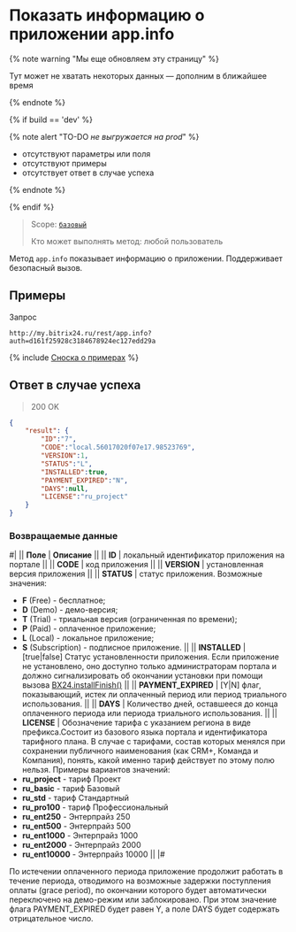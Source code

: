 # Показать информацию о приложении app.info

{% note warning "Мы еще обновляем эту страницу" %}

Тут может не хватать некоторых данных — дополним в ближайшее время

{% endnote %}

{% if build == 'dev' %}

{% note alert "TO-DO _не выгружается на prod_" %}

- отсутствуют параметры или поля
- отсутствуют примеры
- отсутствует ответ в случае успеха

{% endnote %}

{% endif %}

> Scope: [`базовый`](../../scopes/permissions.md)
>
> Кто может выполнять метод: любой пользователь

Метод `app.info` показывает информацию о приложении. Поддерживает безопасный вызов.

## Примеры

Запрос
```http
http://my.bitrix24.ru/rest/app.info?auth=d161f25928c3184678924ec127edd29a
```

{% include [Сноска о примерах](../../../_includes/examples.md) %}

## Ответ в случае успеха

> 200 OK
```json
{
    "result": {
        "ID":"7",
        "CODE":"local.56017020f07e17.98523769",
        "VERSION":1,
        "STATUS":"L",
        "INSTALLED":true,
        "PAYMENT_EXPIRED":"N",
        "DAYS":null,
        "LICENSE":"ru_project"
    }
}
```

### Возвращаемые данные
#|
|| **Поле** | **Описание** ||
|| **ID** | локальный идентификатор приложения на портале ||
|| **CODE** | код приложения ||
|| **VERSION** | установленная версия приложения ||
|| **STATUS** | статус приложения. Возможные значения:
- **F** (Free) - бесплатное;
- **D** (Demo) - демо-версия;
- **T** (Trial) - триальная версия (ограниченная по времени);
- **P** (Paid) - оплаченное приложение;
- **L** (Local) - локальное приложение;
- **S** (Subscription) - подписное приложение. ||
|| **INSTALLED** | [true\|false] Статус установленности приложения. Если приложение не установлено, оно доступно только администраторам портала и должно сигнализировать об окончании установки при помощи вызова [BX24.installFinish()](700086) ||
|| **PAYMENT_EXPIRED** | [Y\|N] флаг, показывающий, истек ли оплаченный период или период триального использования. ||
|| **DAYS** | Количество дней, оставшееся до конца оплаченного периода или периода триального использования. ||
|| **LICENSE** | Обозначение тарифа с указанием региона в виде префикса.Состоит из базового языка портала и идентификатора тарифного плана. В случае с тарифами, состав которых менялся при сохранении публичного наименования (как CRM+, Команда и Компания), понять, какой именно тариф действует по этому полю нельзя. Примеры вариантов значений:
- **ru_project** - тариф Проект
- **ru_basic** - тариф Базовый
- **ru_std** - тариф Стандартный
- **ru_pro100** - тариф Профессиональный
- **ru_ent250** - Энтерпрайз 250
- **ru_ent500** - Энтерпрайз 500
- **ru_ent1000** - Энтерпрайз 1000
- **ru_ent2000** - Энтерпрайз 2000
- **ru_ent10000** - Энтерпрайз 10000 ||
|#

По истечении оплаченного периода приложение продолжит работать в течение периода, отводимого на возможные задержки поступления оплаты (grace period), по окончании которого будет автоматически переключено на демо-режим или заблокировано. При этом значение флага PAYMENT_EXPIRED будет равен Y, а поле DAYS будет содержать отрицательное число.
